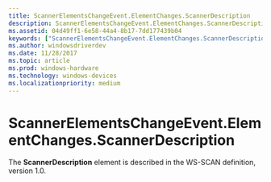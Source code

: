 ```yaml
---
title: ScannerElementsChangeEvent.ElementChanges.ScannerDescription
description: ScannerElementsChangeEvent.ElementChanges.ScannerDescription
ms.assetid: 04d49ff1-6e58-44a4-8b17-7dd177439b04
keywords: ["ScannerElementsChangeEvent.ElementChanges.ScannerDescription"]
ms.author: windowsdriverdev
ms.date: 11/28/2017
ms.topic: article
ms.prod: windows-hardware
ms.technology: windows-devices
ms.localizationpriority: medium
---
```


# ScannerElementsChangeEvent.ElementChanges.ScannerDescription


The **ScannerDescription** element is described in the WS-SCAN definition, version 1.0.

 

 





